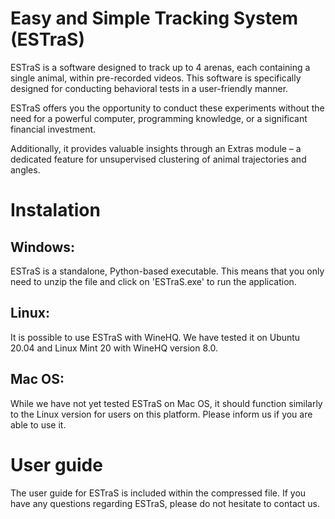 # Easy and Simple Tracking System (ESTraS)


ESTraS is a software designed to track up to 4 arenas, each containing a single animal, within pre-recorded videos. This software is specifically designed for conducting behavioral tests in a user-friendly manner.

ESTraS offers you the opportunity to conduct these experiments without the need for a powerful computer, programming knowledge, or a significant financial investment.

Additionally, it provides valuable insights through an Extras module – a dedicated feature for unsupervised clustering of animal trajectories and angles.


# Instalation

## Windows:
ESTraS is a standalone, Python-based executable. This means that you only need to unzip the file and click on 'ESTraS.exe' to run the application.

## Linux:
It is possible to use ESTraS with WineHQ. We have tested it on Ubuntu 20.04 and Linux Mint 20 with WineHQ version 8.0.

## Mac OS:
While we have not yet tested ESTraS on Mac OS, it should function similarly to the Linux version for users on this platform. 
Please inform us if you are able to use it.


# User guide

The user guide for ESTraS is included within the compressed file. If you have any questions regarding ESTraS, please do not hesitate to contact us.
